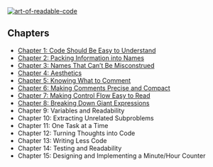 <a href="https://www.goodreads.com/en/book/show/8677004">
	<img src="https://i.ibb.co/8K4PvPC/image.png" alt="art-of-readable-code">
</a>

## Chapters

* [Chapter 1: Code Should Be Easy to Understand](chapters/1-code-should-be-easy.md)
* [Chapter 2: Packing Information into Names](chapters/2-packing-information-into-names.md)
* [Chapter 3: Names That Can’t Be Misconstrued](chapters/3-names-cant-misconstructed.md)
* [Chapter 4: Aesthetics](chapters/4-aesthetics.md)
* [Chapter 5: Knowing What to Comment](chapters/5-knowing-what-to-comment.md)
* [Chapter 6: Making Comments Precise and Compact](chapters/6-making-comments-precise.md)
* [Chapter 7: Making Control Flow Easy to Read](chapters/7-making-control-flow-easy.md)
* [Chapter 8: Breaking Down Giant Expressions](chapters/8-breaking-down-expressions.md)
* Chapter 9: Variables and Readability
* Chapter 10: Extracting Unrelated Subproblems
* Chapter 11: One Task at a Time
* Chapter 12: Turning Thoughts into Code
* Chapter 13: Writing Less Code
* Chapter 14: Testing and Readability
* Chapter 15: Designing and Implementing a Minute/Hour Counter